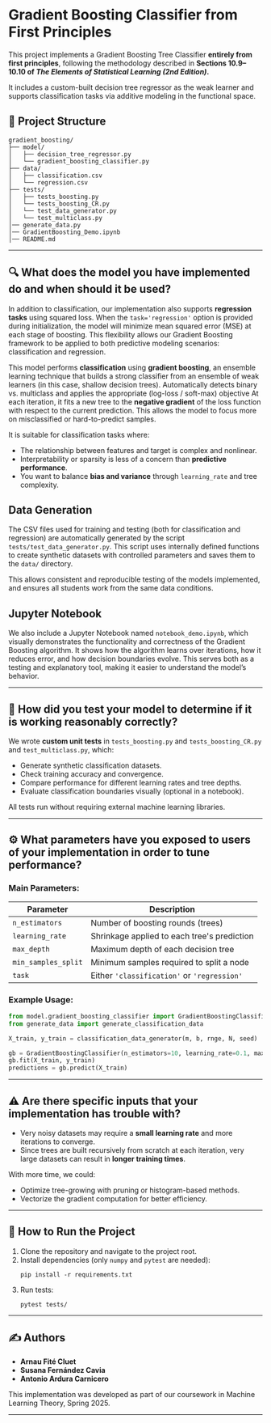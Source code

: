 # Gradient Boosting Classifier from First Principles

This project implements a Gradient Boosting Tree Classifier **entirely from first principles**, following the methodology described in **Sections 10.9–10.10 of *The Elements of Statistical Learning (2nd Edition)*.**

It includes a custom-built decision tree regressor as the weak learner and supports classification tasks via additive modeling in the functional space.

## 📁 Project Structure

```
gradient_boosting/
├── model/
│   ├── decision_tree_regressor.py
│   └── gradient_boosting_classifier.py
├── data/
│   ├── classification.csv
│   └── regression.csv
├── tests/
│   ├── tests_boosting.py
│   └── tests_boosting_CR.py
│   └── test_data_generator.py
│   └── test_multiclass.py
│── generate_data.py
│── GradientBoosting_Demo.ipynb
│── README.md
```

---

## 🔍 What does the model you have implemented do and when should it be used?

In addition to classification, our implementation also supports **regression tasks** using squared loss. When the `task='regression'` option is provided during initialization, the model will minimize mean squared error (MSE) at each stage of boosting. This flexibility allows our Gradient Boosting framework to be applied to both predictive modeling scenarios: classification and regression.



This model performs **classification** using **gradient boosting**, an ensemble learning technique that builds a strong classifier from an ensemble of weak learners (in this case, shallow decision trees). Automatically detects binary vs. multiclass and applies the appropriate (log-loss / soft-max) objective At each iteration, it fits a new tree to the **negative gradient** of the loss function with respect to the current prediction. This allows the model to focus more on misclassified or hard-to-predict samples.

It is suitable for classification tasks where:
- The relationship between features and target is complex and nonlinear.
- Interpretability or sparsity is less of a concern than **predictive performance**.
- You want to balance **bias and variance** through `learning_rate` and tree complexity.


## Data Generation

The CSV files used for training and testing (both for classification and regression) are automatically generated by the script `tests/test_data_generator.py`. 
This script uses internally defined functions to create synthetic datasets with controlled parameters and saves them to the `data/` directory. 

This allows consistent and reproducible testing of the models implemented, and ensures all students work from the same data conditions.

## Jupyter Notebook

We also include a Jupyter Notebook named `notebook_demo.ipynb`, which visually demonstrates the functionality and correctness of the Gradient Boosting algorithm. 
It shows how the algorithm learns over iterations, how it reduces error, and how decision boundaries evolve. This serves both as a testing and explanatory tool, making it easier to understand the model’s behavior.


---

## 🧪 How did you test your model to determine if it is working reasonably correctly?

We wrote **custom unit tests** in `tests_boosting.py` and `tests_boosting_CR.py` and `test_multiclass.py`, which:
- Generate synthetic classification datasets.
- Check training accuracy and convergence.
- Compare performance for different learning rates and tree depths.
- Evaluate classification boundaries visually (optional in a notebook).

All tests run without requiring external machine learning libraries.

---

## ⚙️ What parameters have you exposed to users of your implementation in order to tune performance?

### Main Parameters:

| Parameter         | Description                                      |
|------------------|--------------------------------------------------|
| `n_estimators`    | Number of boosting rounds (trees)               |
| `learning_rate`   | Shrinkage applied to each tree's prediction     |
| `max_depth`       | Maximum depth of each decision tree             |
| `min_samples_split` | Minimum samples required to split a node      |
| `task`            | Either `'classification'` or `'regression'`     |

### Example Usage:

```python
from model.gradient_boosting_classifier import GradientBoostingClassifier
from generate_data import generate_classification_data

X_train, y_train = classification_data_generator(m, b, rnge, N, seed)

gb = GradientBoostingClassifier(n_estimators=10, learning_rate=0.1, max_depth=2)
gb.fit(X_train, y_train)
predictions = gb.predict(X_train)
```

---

## ⚠️ Are there specific inputs that your implementation has trouble with?

- Very noisy datasets may require a **small learning rate** and more iterations to converge.
- Since trees are built recursively from scratch at each iteration, very large datasets can result in **longer training times**.

With more time, we could:
- Optimize tree-growing with pruning or histogram-based methods.
- Vectorize the gradient computation for better efficiency.

---

## 🚀 How to Run the Project

1. Clone the repository and navigate to the project root.
2. Install dependencies (only `numpy` and `pytest` are needed):
   ```
   pip install -r requirements.txt
   ```
3. Run tests:
   ```
   pytest tests/
   ```

---

## ✍️ Authors

- **Arnau Fité Cluet**
- **Susana Fernández Cavia**
- **Antonio Ardura Carnicero**

This implementation was developed as part of our coursework in Machine Learning Theory, Spring 2025.

---

